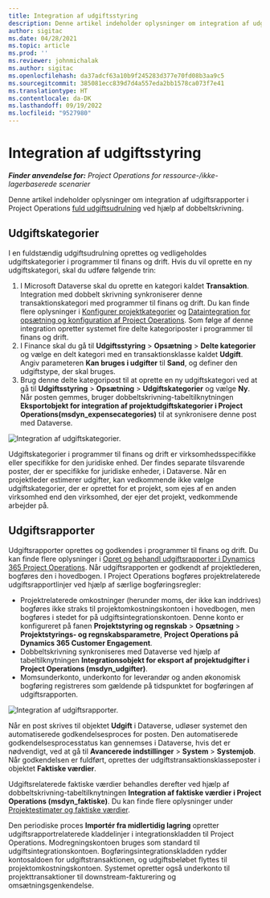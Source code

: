 ```yaml
---
title: Integration af udgiftsstyring
description: Denne artikel indeholder oplysninger om integration af udgiftsrapporter i Project Operations ved hjælp af dobbeltskrivning.
author: sigitac
ms.date: 04/28/2021
ms.topic: article
ms.prod: ''
ms.reviewer: johnmichalak
ms.author: sigitac
ms.openlocfilehash: da37adcf63a10b9f245283d377e70fd08b3aa9c5
ms.sourcegitcommit: 385081ecc839d7d4a557eda2bb1578ca073f7e41
ms.translationtype: HT
ms.contentlocale: da-DK
ms.lasthandoff: 09/19/2022
ms.locfileid: "9527980"
---
```

# <a name="expense-management-integration"></a>Integration af udgiftsstyring

_**Finder anvendelse for:** Project Operations for ressource-/ikke-lagerbaserede scenarier_

Denne artikel indeholder oplysninger om integration af udgiftsrapporter i Project Operations [fuld udgiftsudrulning](../expense/expense-overview.md) ved hjælp af dobbeltskrivning.

## <a name="expense-categories"></a>Udgiftskategorier

I en fuldstændig udgiftsudrulning oprettes og vedligeholdes udgiftskategorier i programmer til finans og drift. Hvis du vil oprette en ny udgiftskategori, skal du udføre følgende trin:

1. I Microsoft Dataverse skal du oprette en kategori kaldet **Transaktion**. Integration med dobbelt skrivning synkroniserer denne transaktionskategori med programmer til finans og drift. Du kan finde flere oplysninger i [Konfigurer projektkategorier](/dynamics365/project-operations/project-accounting/configure-project-categories) og [Dataintegration for opsætning og konfiguration af Project Operations](resource-dual-write-setup-integration.md). Som følge af denne integration opretter systemet fire delte kategoriposter i programmer til finans og drift.
2. I Finance skal du gå til **Udgiftsstyring** > **Opsætning** > **Delte kategorier** og vælge en delt kategori med en transaktionsklasse kaldet **Udgift**. Angiv parameteren **Kan bruges i udgifter** til **Sand**, og definer den udgiftstype, der skal bruges.
3. Brug denne delte kategoripost til at oprette en ny udgiftskategori ved at gå til **Udgiftsstyring** > **Opsætning** > **Udgiftskategorier** og vælge **Ny**. Når posten gemmes, bruger dobbeltskrivning-tabeltilknytningen **Eksportobjekt for integration af projektudgiftskategorier i Project Operations(msdyn\_expensecategories)** til at synkronisere denne post med Dataverse.

  ![Integration af udgiftskategorier.](./media/DW6ExpenseCategories.png)

Udgiftskategorier i programmer til finans og drift er virksomhedsspecifikke eller specifikke for den juridiske enhed. Der findes separate tilsvarende poster, der er specifikke for juridiske enheder, i Dataverse. Når en projektleder estimerer udgifter, kan vedkommende ikke vælge udgiftskategorier, der er oprettet for et projekt, som ejes af en anden virksomhed end den virksomhed, der ejer det projekt, vedkommende arbejder på. 

## <a name="expense-reports"></a>Udgiftsrapporter

Udgiftsrapporter oprettes og godkendes i programmer til finans og drift. Du kan finde flere oplysninger i [Opret og behandl udgiftsrapporter i Dynamics 365 Project Operations](/training/modules/create-process-expense-reports/). Når udgiftsrapporten er godkendt af projektlederen, bogføres den i hovedbogen. I Project Operations bogføres projektrelaterede udgiftsrapportlinjer ved hjælp af særlige bogføringsregler:

  - Projektrelaterede omkostninger (herunder moms, der ikke kan inddrives) bogføres ikke straks til projektomkostningskontoen i hovedbogen, men bogføres i stedet for på udgiftsintegrationskontoen. Denne konto er konfigureret på fanen **Projektstyring og regnskab** > **Opsætning** > **Projektstyrings- og regnskabsparametre**, **Project Operations på Dynamics 365 Customer Engagement**.
  - Dobbeltskrivning synkroniseres med Dataverse ved hjælp af tabeltilknytningen **Integrationsobjekt for eksport af projektudgifter i Project Operations (msdyn\_udgifter)**.
  - Momsunderkonto, underkonto for leverandør og anden økonomisk bogføring registreres som gældende på tidspunktet for bogføringen af udgiftsrapporten.

  ![Integration af udgiftsrapporter.](./media/DW6ExpenseReports.png)

Når en post skrives til objektet **Udgift** i Dataverse, udløser systemet den automatiserede godkendelsesproces for posten. Den automatiserede godkendelsesprocesstatus kan gennemses i Dataverse, hvis det er nødvendigt, ved at gå til **Avancerede indstillinger** > **System** > **Systemjob**. Når godkendelsen er fuldført, oprettes der udgiftstransaktionsklasseposter i objektet **Faktiske værdier**.

Udgiftsrelaterede faktiske værdier behandles derefter ved hjælp af dobbeltskrivning-tabeltilknytningen **Integration af faktiske værdier i Project Operations (msdyn\_faktiske)**. Du kan finde flere oplysninger under [Projektestimater og faktiske værdier](resource-dual-write-estimates-actuals.md).

Den periodiske proces **Importér fra midlertidig lagring** opretter udgiftsrapportrelaterede kladdelinjer i integrationskladden til Project Operations. Modregningskontoen bruges som standard til udgiftsintegrationskontoen. Bogføringsintegrationskladden rydder kontosaldoen for udgiftstransaktionen, og udgiftsbeløbet flyttes til projektomkostningskontoen. Systemet opretter også underkonto til projekttransaktioner til downstream-fakturering og omsætningsgenkendelse.
